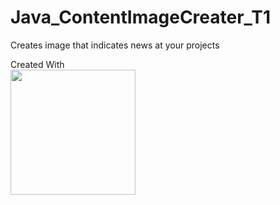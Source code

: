 # Java_ContentImageCreater_T1
Creates image that indicates news at your projects

<div >
Created With<br>
<img height="200" width="200" src="https://dev.java/assets/images/java-logo-vert-blk.png" style="position:fixed;align:left;"/>
  
</div>
